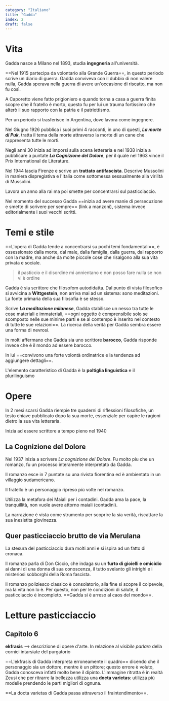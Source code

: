 ```yaml
---
category: "Italiano"
title: "Gadda"
index: 2
draft: false
---
```



# Vita
Gadda nasce a Milano nel 1893, studia **ingegneria** all'università.

==Nel 1915 partecipa da volontario alla Grande Guerra==, in questo periodo scrive un diario di guerra.
Gadda conviveva con il dubbio di non valere nulla, Gadda sperava nella guerra di avere un'occasione di riscatto, ma non fu così.

A Caporetto viene fatto prigioniero e quando torna a casa a guerra finita scopre che il fratello è morto, questo fu per lui un trauma fortissimo che alterò il suo rapporto con la patria e il patriottismo.

Per un periodo si trasferisce in Argentina, dove lavora come ingegnere.

Nel Giugno 1926 pubblica i suoi primi 4 racconti, in uno di questi, _**La morte di Puk**_, tratta il tema della morte attraverso la morte di un cane che rappresenta tutte le morti.

Negli anni 30 inizia ad imporsi sulla scena letteraria e nel 1938 inizia a pubblicare a puntate _**La Cognizione del Dolore**_, per il quale nel 1963 vince il Prix International de Literature.

Nel 1944 lascia Firenze e scrive un **trattato antifascista**. Descrive Mussolini in maniera dispregiativa e l'Italia come sottomessa sessualmente alla virilità di Mussolini.

Lavora un anno alla rai ma poi smette per concentrarsi sul pasticciaccio.

Nel momento del successo Gadda ==inizia ad avere manie di persecuzione e smette di scrivere per sempre== (link a manzoni), sistema invece editorialmente i suoi vecchi scritti.

# Temi e stile
==L'opera di Gadda tende a concentrarsi su pochi temi fondamentali==, è ossessionato dalla morte, dal male, dalla famiglia, dalla guerra, dal rapporto con la madre, ma anche da molte piccole cose che risalgono alla sua vita privata e sociale.

> il pasticcio e il disordine mi annientano e non posso fare nulla se non vi è ordine

Gadda è sia scrittore che filosofom autodidatta.
Dal punto di vista filosofico si avvicina a **Wittgestein**, non arriva mai ad un sistema: sono meditazioni.
La fonte primaria della sua filosofia è se stesso.

Scrive _**La meditazione milanese**_, Gadda stabilisce un nesso tra tutte le cose materiali e immateriali, ==ogni oggetto è comprensibile solo se scomposto nelle sue minime parti e se al contempo è inserito nel contesto di tutte le sue relazioni==.
La ricerca della verità per Gadda sembra essere una forma di nevrosi.

In molti affermano che Gadda sia uno scrittore **barocco**, Gadda risponde invece che è il mondo ad essere barocco.

In lui ==convivono una forte volontà ordinatrice e la tendenza ad aggiungere dettagli==.

L'elemento caratteristico di Gadda è la **poltiglia linguistica** e il plurilinguismo

# Opere
In 2 mesi scarsi Gadda riempie tre quaderni di riflessioni filosofiche, un testo chiave pubblicato dopo la sua morte, essenziale per capire le ragioni dietro la sua vita letteraria.

Inizia ad essere scrittore a tempo pieno nel 1940

## La Cognizione del Dolore
Nel 1937 inizia a scrivere _La cognizione del Dolore_. Fu molto piu che un romanzo, fu un processo interamente interpretato da Gadda.

Il romanzo esce in 7 puntate su una rivista fiorentina ed è ambientato in un villaggio sudamericano.

Il fratello è un personaggio ripreso più volte nel romanzo.

Utilizza la metafora dei Maiali per i contadini. Gadda ama la pace, la tranquillità, non vuole avere attorno maiali (contadini).

La narrazione è vista come strumento per scoprire la sia verità, riscattare la sua inesistita giovinezza.

## Quer pasticciaccio brutto de via Merulana
La stesura del pasticciaccio dura molti anni e si ispira ad un fatto di cronaca.

Il romanzo parla di Don Ciccio, che indaga su un **furto di gioielli e omicidio** ai danni di una donna di sua conoscenza, il tutto svelanto gli intrighi e i misteriosi sobborghi della Roma fascista.


Il romanzo poliziesco classico è consolatorio, alla fine si scopre il colpevole, ma la vita non lo è. Per questo, non per le condizioni di salute, il pasticciaccio è incompleto.
==Gadda si è arreso al caos del mondo==.

# Letture pasticciaccio
## Capitolo 6
**ekfrasis** --> descrizione di opere d'arte. In relazione al *visibile parlare* della cornici intarsiate del purgatorio

==L'ekfrasis di Gadda interpreta erroneamente il quadro== dicendo che il personaggio sia un dottore, mentre è un pittore; questo errore è voluto, Gadda conosceva infatti molto bene il dipinto.
L'immagine ritratta è in realtà Zeusi che per ritrarre la bellezza utilizza una **docta varietas**: utilizza più modelle prendendo le parti migliori di ognuna.

==La docta varietas di Gadda passa attraverso il fraintendimento==.